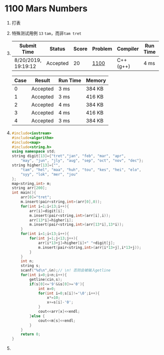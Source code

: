 # 1100 Mars Numbers

1. 打表

2. 特殊测试用例 `13` `tam`，而非`tam tret`

3. | Submit Time         | Status   | Score | Problem                                                      | Compiler  | Run Time | User |
   | ------------------- | -------- | ----- | ------------------------------------------------------------ | --------- | -------- | ---- |
   | 8/20/2019, 19:19:12 | Accepted | 20    | [1100](https://pintia.cn/problem-sets/994805342720868352/problems/994805367156883456) | C++ (g++) | 4 ms     | cc   |

   | Case | Result   | Run Time | Memory |
   | ---- | -------- | -------- | ------ |
   | 0    | Accepted | 3 ms     | 384 KB |
   | 1    | Accepted | 3 ms     | 416 KB |
   | 2    | Accepted | 4 ms     | 384 KB |
   | 3    | Accepted | 4 ms     | 416 KB |
   | 4    | Accepted | 3 ms     | 384 KB |

4. ```c++
   #include<iostream>
   #include<algorithm>
   #include<map>
   #include<string.h>
   using namespace std;
   string digit[13]={"tret","jan", "feb", "mar", "apr",
       "may", "jun", "jly", "aug", "sep", "oct", "nov", "dec"};
   string higher[13]={"",
       "tam", "hel", "maa", "huh", "tou", "kes", "hei", "elo",
       "syy", "lok", "mer", "jou"
   };
   map<string,int> m;
   string arr[200];
   int main(){
       arr[0]="tret";
       m.insert(pair<string,int>(arr[0],0));
       for(int i=1;i<13;i++){
           arr[i]=digit[i];
           m.insert(pair<string,int>(arr[i],i));
           arr[13*i]=higher[i];
           m.insert(pair<string,int>(arr[13*i],13*i));
       }
       for(int i=1;i<13;i++){
           for(int j=1;j<13;j++){
               arr[i*13+j]=higher[i]+" "+digit[j];
               m.insert(pair<string,int>(arr[i*13+j],i*13+j));
           }
       }
       int n;
       string s;
       scanf("%d\n",&n);// \n! 否则会被输入getline
       for(int i=0;i<n;i++){
           getline(cin,s);
           if(s[0]<='9'&&s[0]>='0'){
               int x=0;
               for(int i=0;s[i]!='\0';i++){
                   x*=10;
                   x+=s[i]-'0';
               }
               cout<<arr[x]<<endl;
           }else {
               cout<<m[s]<<endl;
           }
       }
       return 0;
   }
   ```

5. 